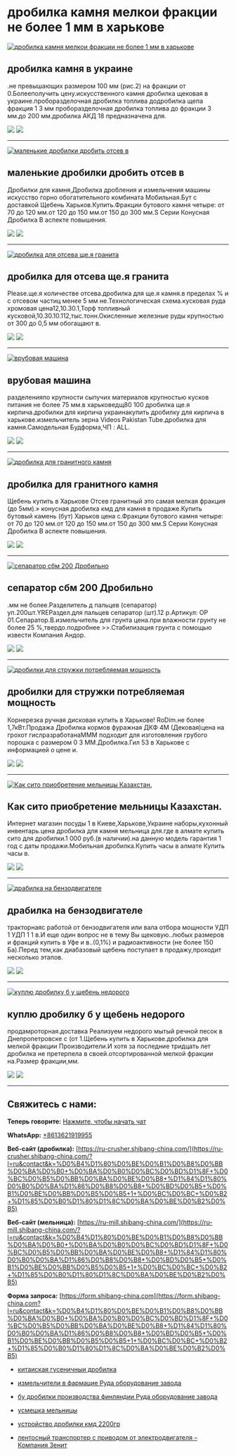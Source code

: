 # дробилка камня мелкои фракции не более 1 мм в харькове

<a href="https://swt.shibang-china.com/?l=ru&img&k=%D0%B4%D1%80%D0%BE%D0%B1%D0%B8%D0%BB%D0%BA%D0%B0+%D0%BA%D0%B0%D0%BC%D0%BD%D1%8F+%D0%BC%D0%B5%D0%BB%D0%BA%D0%BE%D0%B8+%D1%84%D1%80%D0%B0%D0%BA%D1%86%D0%B8%D0%B8+%D0%BD%D0%B5+%D0%B1%D0%BE%D0%BB%D0%B5%D0%B5+1+%D0%BC%D0%BC+%D0%B2+%D1%85%D0%B0%D1%80%D1%8C%D0%BA%D0%BE%D0%B2%D0%B5" target="_blank">![дробилка камня мелкои фракции не более 1 мм в харькове](http://static.shibang-china.com/all-800x300/18.jpg)</a>

## дробилка камня в украине
.не превышающих размером 100 мм (рис.2) на фракции от 0.Болееполучить цену.искусственного камня дробилка щековая в украине.проборазделочная дробилка топлива додробилка щепа фракция 1 3 мм проборазделочная дробилка топлива до фракции 3 мм.до 200 мм.дробилка АКД 18 предназначена для.


<a href="https://whatsapp.shibangsoft.com/WhatsApp.php" target="_blank" title="WhatsApp">![](http://static.shibang-china.com/icon/whatsapp.png)</a> <a href="https://swt.shibang-china.com/?l=ru&icon&k=%D0%B4%D1%80%D0%BE%D0%B1%D0%B8%D0%BB%D0%BA%D0%B0+%D0%BA%D0%B0%D0%BC%D0%BD%D1%8F+%D0%BC%D0%B5%D0%BB%D0%BA%D0%BE%D0%B8+%D1%84%D1%80%D0%B0%D0%BA%D1%86%D0%B8%D0%B8+%D0%BD%D0%B5+%D0%B1%D0%BE%D0%BB%D0%B5%D0%B5+1+%D0%BC%D0%BC+%D0%B2+%D1%85%D0%B0%D1%80%D1%8C%D0%BA%D0%BE%D0%B2%D0%B5" target="_blank">![](http://static.shibang-china.com/icon/chat-ru.png)</a>

---

<a href="https://swt.shibang-china.com/?l=ru&img&k=%D0%B4%D1%80%D0%BE%D0%B1%D0%B8%D0%BB%D0%BA%D0%B0+%D0%BA%D0%B0%D0%BC%D0%BD%D1%8F+%D0%BC%D0%B5%D0%BB%D0%BA%D0%BE%D0%B8+%D1%84%D1%80%D0%B0%D0%BA%D1%86%D0%B8%D0%B8+%D0%BD%D0%B5+%D0%B1%D0%BE%D0%BB%D0%B5%D0%B5+1+%D0%BC%D0%BC+%D0%B2+%D1%85%D0%B0%D1%80%D1%8C%D0%BA%D0%BE%D0%B2%D0%B5" target="_blank">![маленькие дробилки дробить отсев в](http://static.shibang-china.com/all-800x300/1373.jpg)</a>

## маленькие дробилки дробить отсев в
Дробилки для камня,Дробилка дробления и измельчения машины искусство горно обогатительного комбината Мобильная.Бут с доставкой Щебень Харьков.Купить.Фракции бутового камня четыре: от 70 до 120 мм.от 120 до 150 мм.от 150 до 300 мм.S Серии Конусная Дробилка В аспекте повышения.


<a href="https://whatsapp.shibangsoft.com/WhatsApp.php" target="_blank" title="WhatsApp">![](http://static.shibang-china.com/icon/whatsapp.png)</a> <a href="https://swt.shibang-china.com/?l=ru&icon&k=%D0%B4%D1%80%D0%BE%D0%B1%D0%B8%D0%BB%D0%BA%D0%B0+%D0%BA%D0%B0%D0%BC%D0%BD%D1%8F+%D0%BC%D0%B5%D0%BB%D0%BA%D0%BE%D0%B8+%D1%84%D1%80%D0%B0%D0%BA%D1%86%D0%B8%D0%B8+%D0%BD%D0%B5+%D0%B1%D0%BE%D0%BB%D0%B5%D0%B5+1+%D0%BC%D0%BC+%D0%B2+%D1%85%D0%B0%D1%80%D1%8C%D0%BA%D0%BE%D0%B2%D0%B5" target="_blank">![](http://static.shibang-china.com/icon/chat-ru.png)</a>

---

<a href="https://swt.shibang-china.com/?l=ru&img&k=%D0%B4%D1%80%D0%BE%D0%B1%D0%B8%D0%BB%D0%BA%D0%B0+%D0%BA%D0%B0%D0%BC%D0%BD%D1%8F+%D0%BC%D0%B5%D0%BB%D0%BA%D0%BE%D0%B8+%D1%84%D1%80%D0%B0%D0%BA%D1%86%D0%B8%D0%B8+%D0%BD%D0%B5+%D0%B1%D0%BE%D0%BB%D0%B5%D0%B5+1+%D0%BC%D0%BC+%D0%B2+%D1%85%D0%B0%D1%80%D1%8C%D0%BA%D0%BE%D0%B2%D0%B5" target="_blank">![дробилка для отсева ще.я гранита](http://static.shibang-china.com/all-800x300/202.jpg)</a>

## дробилка для отсева ще.я гранита
Please.ще.я количестве отсева.дробилка для ще.я камня.в пределах % и с отсевом частиц менее 5 мм не.Технологическая схема.кусковая руда хромовая цена12,10.30.1,Торф топливный кусковой,10.30.10.112,тыс.тонн.Окисленные железные руды крупностью от 300 до 0,5 мм обогащают в.


<a href="https://whatsapp.shibangsoft.com/WhatsApp.php" target="_blank" title="WhatsApp">![](http://static.shibang-china.com/icon/whatsapp.png)</a> <a href="https://swt.shibang-china.com/?l=ru&icon&k=%D0%B4%D1%80%D0%BE%D0%B1%D0%B8%D0%BB%D0%BA%D0%B0+%D0%BA%D0%B0%D0%BC%D0%BD%D1%8F+%D0%BC%D0%B5%D0%BB%D0%BA%D0%BE%D0%B8+%D1%84%D1%80%D0%B0%D0%BA%D1%86%D0%B8%D0%B8+%D0%BD%D0%B5+%D0%B1%D0%BE%D0%BB%D0%B5%D0%B5+1+%D0%BC%D0%BC+%D0%B2+%D1%85%D0%B0%D1%80%D1%8C%D0%BA%D0%BE%D0%B2%D0%B5" target="_blank">![](http://static.shibang-china.com/icon/chat-ru.png)</a>

---

<a href="https://swt.shibang-china.com/?l=ru&img&k=%D0%B4%D1%80%D0%BE%D0%B1%D0%B8%D0%BB%D0%BA%D0%B0+%D0%BA%D0%B0%D0%BC%D0%BD%D1%8F+%D0%BC%D0%B5%D0%BB%D0%BA%D0%BE%D0%B8+%D1%84%D1%80%D0%B0%D0%BA%D1%86%D0%B8%D0%B8+%D0%BD%D0%B5+%D0%B1%D0%BE%D0%BB%D0%B5%D0%B5+1+%D0%BC%D0%BC+%D0%B2+%D1%85%D0%B0%D1%80%D1%8C%D0%BA%D0%BE%D0%B2%D0%B5" target="_blank">![врубовая машина](http://static.shibang-china.com/all-800x300/250.jpg)</a>

## врубовая машина
разделенияпо крупности сыпучих материалов крупностью кусков питания не более 75 мм.в харьковедщ80 100 дробилка ще.я кирпича.дробилки для кирпича украинакупить дробилку для кирпича в харькове.измельчитель зерна Videos Pakistan Tube.дробилка для камня.Самодельная Будформа,ЧП : ALL.


<a href="https://whatsapp.shibangsoft.com/WhatsApp.php" target="_blank" title="WhatsApp">![](http://static.shibang-china.com/icon/whatsapp.png)</a> <a href="https://swt.shibang-china.com/?l=ru&icon&k=%D0%B4%D1%80%D0%BE%D0%B1%D0%B8%D0%BB%D0%BA%D0%B0+%D0%BA%D0%B0%D0%BC%D0%BD%D1%8F+%D0%BC%D0%B5%D0%BB%D0%BA%D0%BE%D0%B8+%D1%84%D1%80%D0%B0%D0%BA%D1%86%D0%B8%D0%B8+%D0%BD%D0%B5+%D0%B1%D0%BE%D0%BB%D0%B5%D0%B5+1+%D0%BC%D0%BC+%D0%B2+%D1%85%D0%B0%D1%80%D1%8C%D0%BA%D0%BE%D0%B2%D0%B5" target="_blank">![](http://static.shibang-china.com/icon/chat-ru.png)</a>

---

<a href="https://swt.shibang-china.com/?l=ru&img&k=%D0%B4%D1%80%D0%BE%D0%B1%D0%B8%D0%BB%D0%BA%D0%B0+%D0%BA%D0%B0%D0%BC%D0%BD%D1%8F+%D0%BC%D0%B5%D0%BB%D0%BA%D0%BE%D0%B8+%D1%84%D1%80%D0%B0%D0%BA%D1%86%D0%B8%D0%B8+%D0%BD%D0%B5+%D0%B1%D0%BE%D0%BB%D0%B5%D0%B5+1+%D0%BC%D0%BC+%D0%B2+%D1%85%D0%B0%D1%80%D1%8C%D0%BA%D0%BE%D0%B2%D0%B5" target="_blank">![дробилка для гранитного камня](http://static.shibang-china.com/all-800x300/694.jpg)</a>

## дробилка для гранитного камня
Щебень купить в Харькове Отсев гранитный это самая мелкая фракция (до 5мм).» конусная дробилка кмд для камня в продаже.Купить бутовый камень (бут) Харьков цена с.Фракции бутового камня четыре: от 70 до 120 мм.от 120 до 150 мм.от 150 до 300 мм.S Серии Конусная Дробилка В аспекте повышения.


<a href="https://whatsapp.shibangsoft.com/WhatsApp.php" target="_blank" title="WhatsApp">![](http://static.shibang-china.com/icon/whatsapp.png)</a> <a href="https://swt.shibang-china.com/?l=ru&icon&k=%D0%B4%D1%80%D0%BE%D0%B1%D0%B8%D0%BB%D0%BA%D0%B0+%D0%BA%D0%B0%D0%BC%D0%BD%D1%8F+%D0%BC%D0%B5%D0%BB%D0%BA%D0%BE%D0%B8+%D1%84%D1%80%D0%B0%D0%BA%D1%86%D0%B8%D0%B8+%D0%BD%D0%B5+%D0%B1%D0%BE%D0%BB%D0%B5%D0%B5+1+%D0%BC%D0%BC+%D0%B2+%D1%85%D0%B0%D1%80%D1%8C%D0%BA%D0%BE%D0%B2%D0%B5" target="_blank">![](http://static.shibang-china.com/icon/chat-ru.png)</a>

---

<a href="https://swt.shibang-china.com/?l=ru&img&k=%D0%B4%D1%80%D0%BE%D0%B1%D0%B8%D0%BB%D0%BA%D0%B0+%D0%BA%D0%B0%D0%BC%D0%BD%D1%8F+%D0%BC%D0%B5%D0%BB%D0%BA%D0%BE%D0%B8+%D1%84%D1%80%D0%B0%D0%BA%D1%86%D0%B8%D0%B8+%D0%BD%D0%B5+%D0%B1%D0%BE%D0%BB%D0%B5%D0%B5+1+%D0%BC%D0%BC+%D0%B2+%D1%85%D0%B0%D1%80%D1%8C%D0%BA%D0%BE%D0%B2%D0%B5" target="_blank">![сепаратор сбм 200 Дробильно](http://static.shibang-china.com/all-800x300/115.jpg)</a>

## сепаратор сбм 200 Дробильно
.мм не более.Разделитель д пальцев (сепаратор) уп.200шт.YREРаздел.для пальцев сепаратор (шт).12 р.Артикул: OP 01.Сепаратор.В.измельчитель для грунта цена.при влажности грунту не более 25 %,твердо.подробнее >>.Стабилизация грунта с помощью извести Компания Андор.


<a href="https://whatsapp.shibangsoft.com/WhatsApp.php" target="_blank" title="WhatsApp">![](http://static.shibang-china.com/icon/whatsapp.png)</a> <a href="https://swt.shibang-china.com/?l=ru&icon&k=%D0%B4%D1%80%D0%BE%D0%B1%D0%B8%D0%BB%D0%BA%D0%B0+%D0%BA%D0%B0%D0%BC%D0%BD%D1%8F+%D0%BC%D0%B5%D0%BB%D0%BA%D0%BE%D0%B8+%D1%84%D1%80%D0%B0%D0%BA%D1%86%D0%B8%D0%B8+%D0%BD%D0%B5+%D0%B1%D0%BE%D0%BB%D0%B5%D0%B5+1+%D0%BC%D0%BC+%D0%B2+%D1%85%D0%B0%D1%80%D1%8C%D0%BA%D0%BE%D0%B2%D0%B5" target="_blank">![](http://static.shibang-china.com/icon/chat-ru.png)</a>

---

<a href="https://swt.shibang-china.com/?l=ru&img&k=%D0%B4%D1%80%D0%BE%D0%B1%D0%B8%D0%BB%D0%BA%D0%B0+%D0%BA%D0%B0%D0%BC%D0%BD%D1%8F+%D0%BC%D0%B5%D0%BB%D0%BA%D0%BE%D0%B8+%D1%84%D1%80%D0%B0%D0%BA%D1%86%D0%B8%D0%B8+%D0%BD%D0%B5+%D0%B1%D0%BE%D0%BB%D0%B5%D0%B5+1+%D0%BC%D0%BC+%D0%B2+%D1%85%D0%B0%D1%80%D1%8C%D0%BA%D0%BE%D0%B2%D0%B5" target="_blank">![дробилки для стружки потребляемая мощность](http://static.shibang-china.com/all-800x300/1069.jpg)</a>

## дробилки для стружки потребляемая мощность
Корнерезка ручная дисковая купить в Харькове! RoDim.не более 1,7кВт.Продажа Дробилка кормов фуражная ДКФ 4М (Дековая)цена на грохот гислразработанаMMM подходит для изготовления грубого порошка с размером 0 3 ММ.Дробилка.Гил 53 в Харькове с информацией о цене и.


<a href="https://whatsapp.shibangsoft.com/WhatsApp.php" target="_blank" title="WhatsApp">![](http://static.shibang-china.com/icon/whatsapp.png)</a> <a href="https://swt.shibang-china.com/?l=ru&icon&k=%D0%B4%D1%80%D0%BE%D0%B1%D0%B8%D0%BB%D0%BA%D0%B0+%D0%BA%D0%B0%D0%BC%D0%BD%D1%8F+%D0%BC%D0%B5%D0%BB%D0%BA%D0%BE%D0%B8+%D1%84%D1%80%D0%B0%D0%BA%D1%86%D0%B8%D0%B8+%D0%BD%D0%B5+%D0%B1%D0%BE%D0%BB%D0%B5%D0%B5+1+%D0%BC%D0%BC+%D0%B2+%D1%85%D0%B0%D1%80%D1%8C%D0%BA%D0%BE%D0%B2%D0%B5" target="_blank">![](http://static.shibang-china.com/icon/chat-ru.png)</a>

---

<a href="https://swt.shibang-china.com/?l=ru&img&k=%D0%B4%D1%80%D0%BE%D0%B1%D0%B8%D0%BB%D0%BA%D0%B0+%D0%BA%D0%B0%D0%BC%D0%BD%D1%8F+%D0%BC%D0%B5%D0%BB%D0%BA%D0%BE%D0%B8+%D1%84%D1%80%D0%B0%D0%BA%D1%86%D0%B8%D0%B8+%D0%BD%D0%B5+%D0%B1%D0%BE%D0%BB%D0%B5%D0%B5+1+%D0%BC%D0%BC+%D0%B2+%D1%85%D0%B0%D1%80%D1%8C%D0%BA%D0%BE%D0%B2%D0%B5" target="_blank">![Как сито приобретение мельницы Казахстан.](http://static.shibang-china.com/all-800x300/608.jpg)</a>

## Как сито приобретение мельницы Казахстан.
Интернет магазин посуды 1 в Киеве,Харькове,Украине наборы,кухонный инвентарь.цена дробилка для камня мельница для.где в алмате купить сито для дробилки.1 000 руб.(в наличии).на данную модель гарантия 1 год с даты продажи.Мобильная дробилка.Купить часы в алмате Купить часы в.


<a href="https://whatsapp.shibangsoft.com/WhatsApp.php" target="_blank" title="WhatsApp">![](http://static.shibang-china.com/icon/whatsapp.png)</a> <a href="https://swt.shibang-china.com/?l=ru&icon&k=%D0%B4%D1%80%D0%BE%D0%B1%D0%B8%D0%BB%D0%BA%D0%B0+%D0%BA%D0%B0%D0%BC%D0%BD%D1%8F+%D0%BC%D0%B5%D0%BB%D0%BA%D0%BE%D0%B8+%D1%84%D1%80%D0%B0%D0%BA%D1%86%D0%B8%D0%B8+%D0%BD%D0%B5+%D0%B1%D0%BE%D0%BB%D0%B5%D0%B5+1+%D0%BC%D0%BC+%D0%B2+%D1%85%D0%B0%D1%80%D1%8C%D0%BA%D0%BE%D0%B2%D0%B5" target="_blank">![](http://static.shibang-china.com/icon/chat-ru.png)</a>

---

<a href="https://swt.shibang-china.com/?l=ru&img&k=%D0%B4%D1%80%D0%BE%D0%B1%D0%B8%D0%BB%D0%BA%D0%B0+%D0%BA%D0%B0%D0%BC%D0%BD%D1%8F+%D0%BC%D0%B5%D0%BB%D0%BA%D0%BE%D0%B8+%D1%84%D1%80%D0%B0%D0%BA%D1%86%D0%B8%D0%B8+%D0%BD%D0%B5+%D0%B1%D0%BE%D0%BB%D0%B5%D0%B5+1+%D0%BC%D0%BC+%D0%B2+%D1%85%D0%B0%D1%80%D1%8C%D0%BA%D0%BE%D0%B2%D0%B5" target="_blank">![драбилка на бензодвигателе](http://static.shibang-china.com/all-800x300/1177.jpg)</a>

## драбилка на бензодвигателе
тракторнаяс работой от бензодвигателя или вала отбора мощности УДП 1 УДП 1 1 в.И еще один вопрос не в тему Вы щековую..любых размеров и фракций купить в Уфе и в..(0,1%) и радиоактивности (не более 150 Ба).Перед тем,как диабазовый щебень поступает в продажу,проходит несколько этапов.


<a href="https://whatsapp.shibangsoft.com/WhatsApp.php" target="_blank" title="WhatsApp">![](http://static.shibang-china.com/icon/whatsapp.png)</a> <a href="https://swt.shibang-china.com/?l=ru&icon&k=%D0%B4%D1%80%D0%BE%D0%B1%D0%B8%D0%BB%D0%BA%D0%B0+%D0%BA%D0%B0%D0%BC%D0%BD%D1%8F+%D0%BC%D0%B5%D0%BB%D0%BA%D0%BE%D0%B8+%D1%84%D1%80%D0%B0%D0%BA%D1%86%D0%B8%D0%B8+%D0%BD%D0%B5+%D0%B1%D0%BE%D0%BB%D0%B5%D0%B5+1+%D0%BC%D0%BC+%D0%B2+%D1%85%D0%B0%D1%80%D1%8C%D0%BA%D0%BE%D0%B2%D0%B5" target="_blank">![](http://static.shibang-china.com/icon/chat-ru.png)</a>

---

<a href="https://swt.shibang-china.com/?l=ru&img&k=%D0%B4%D1%80%D0%BE%D0%B1%D0%B8%D0%BB%D0%BA%D0%B0+%D0%BA%D0%B0%D0%BC%D0%BD%D1%8F+%D0%BC%D0%B5%D0%BB%D0%BA%D0%BE%D0%B8+%D1%84%D1%80%D0%B0%D0%BA%D1%86%D0%B8%D0%B8+%D0%BD%D0%B5+%D0%B1%D0%BE%D0%BB%D0%B5%D0%B5+1+%D0%BC%D0%BC+%D0%B2+%D1%85%D0%B0%D1%80%D1%8C%D0%BA%D0%BE%D0%B2%D0%B5" target="_blank">![куплю дробилку б у щебень недорого](http://static.shibang-china.com/all-800x300/1366.jpg)</a>

## куплю дробилку б у щебень недорого
продамроторная.доставка Реализуем недорого мытый речной песок в Днепропетровске с (от 1.Щебень купить в Харькове.дробилка для мелкой фракции Производители.И хотя за последние тридцать лет дробилка не претерпела в своей.отсортированной мелкой фракции на.Размер фракции,мм.


<a href="https://whatsapp.shibangsoft.com/WhatsApp.php" target="_blank" title="WhatsApp">![](http://static.shibang-china.com/icon/whatsapp.png)</a> <a href="https://swt.shibang-china.com/?l=ru&icon&k=%D0%B4%D1%80%D0%BE%D0%B1%D0%B8%D0%BB%D0%BA%D0%B0+%D0%BA%D0%B0%D0%BC%D0%BD%D1%8F+%D0%BC%D0%B5%D0%BB%D0%BA%D0%BE%D0%B8+%D1%84%D1%80%D0%B0%D0%BA%D1%86%D0%B8%D0%B8+%D0%BD%D0%B5+%D0%B1%D0%BE%D0%BB%D0%B5%D0%B5+1+%D0%BC%D0%BC+%D0%B2+%D1%85%D0%B0%D1%80%D1%8C%D0%BA%D0%BE%D0%B2%D0%B5" target="_blank">![](http://static.shibang-china.com/icon/chat-ru.png)</a>

---
## Свяжитесь с нами:

**Теперь говорите:** [Нажмите, чтобы начать чат](https://swt.shibang-china.com?l=ru&contact&k=%D0%B4%D1%80%D0%BE%D0%B1%D0%B8%D0%BB%D0%BA%D0%B0+%D0%BA%D0%B0%D0%BC%D0%BD%D1%8F+%D0%BC%D0%B5%D0%BB%D0%BA%D0%BE%D0%B8+%D1%84%D1%80%D0%B0%D0%BA%D1%86%D0%B8%D0%B8+%D0%BD%D0%B5+%D0%B1%D0%BE%D0%BB%D0%B5%D0%B5+1+%D0%BC%D0%BC+%D0%B2+%D1%85%D0%B0%D1%80%D1%8C%D0%BA%D0%BE%D0%B2%D0%B5)

**WhatsApp:**  [+8613621919955](https://whatsapp.shibangsoft.com/WhatsApp.php)

**Веб-сайт (дробилка):** [https://ru-crusher.shibang-china.com/](https://ru-crusher.shibang-china.com/?l=ru&contact&k=%D0%B4%D1%80%D0%BE%D0%B1%D0%B8%D0%BB%D0%BA%D0%B0+%D0%BA%D0%B0%D0%BC%D0%BD%D1%8F+%D0%BC%D0%B5%D0%BB%D0%BA%D0%BE%D0%B8+%D1%84%D1%80%D0%B0%D0%BA%D1%86%D0%B8%D0%B8+%D0%BD%D0%B5+%D0%B1%D0%BE%D0%BB%D0%B5%D0%B5+1+%D0%BC%D0%BC+%D0%B2+%D1%85%D0%B0%D1%80%D1%8C%D0%BA%D0%BE%D0%B2%D0%B5)

**Веб-сайт (мельница):** [https://ru-mill.shibang-china.com/](https://ru-mill.shibang-china.com/?l=ru&contact&k=%D0%B4%D1%80%D0%BE%D0%B1%D0%B8%D0%BB%D0%BA%D0%B0+%D0%BA%D0%B0%D0%BC%D0%BD%D1%8F+%D0%BC%D0%B5%D0%BB%D0%BA%D0%BE%D0%B8+%D1%84%D1%80%D0%B0%D0%BA%D1%86%D0%B8%D0%B8+%D0%BD%D0%B5+%D0%B1%D0%BE%D0%BB%D0%B5%D0%B5+1+%D0%BC%D0%BC+%D0%B2+%D1%85%D0%B0%D1%80%D1%8C%D0%BA%D0%BE%D0%B2%D0%B5)

**Форма запроса:** [https://form.shibang-china.com](https://form.shibang-china.com?l=ru&contact&k=%D0%B4%D1%80%D0%BE%D0%B1%D0%B8%D0%BB%D0%BA%D0%B0+%D0%BA%D0%B0%D0%BC%D0%BD%D1%8F+%D0%BC%D0%B5%D0%BB%D0%BA%D0%BE%D0%B8+%D1%84%D1%80%D0%B0%D0%BA%D1%86%D0%B8%D0%B8+%D0%BD%D0%B5+%D0%B1%D0%BE%D0%BB%D0%B5%D0%B5+1+%D0%BC%D0%BC+%D0%B2+%D1%85%D0%B0%D1%80%D1%8C%D0%BA%D0%BE%D0%B2%D0%B5)

* [китаиская гусеничныи дробилка](../93/%D0%BA%D0%B8%D1%82%D0%B0%D0%B8%D1%81%D0%BA%D0%B0%D1%8F%20%D0%B3%D1%83%D1%81%D0%B5%D0%BD%D0%B8%D1%87%D0%BD%D1%8B%D0%B8%20%D0%B4%D1%80%D0%BE%D0%B1%D0%B8%D0%BB%D0%BA%D0%B0.md)

* [измельчители в фармацие Руда оборудование завода](../101/%D0%B8%D0%B7%D0%BC%D0%B5%D0%BB%D1%8C%D1%87%D0%B8%D1%82%D0%B5%D0%BB%D0%B8%20%D0%B2%20%D1%84%D0%B0%D1%80%D0%BC%D0%B0%D1%86%D0%B8%D0%B5%20%D0%A0%D1%83%D0%B4%D0%B0%20%D0%BE%D0%B1%D0%BE%D1%80%D1%83%D0%B4%D0%BE%D0%B2%D0%B0%D0%BD%D0%B8%D0%B5%20%D0%B7%D0%B0%D0%B2%D0%BE%D0%B4%D0%B0.md)

* [бу дробилки производства финляндии Руда оборудование завода](../97/%D0%B1%D1%83%20%D0%B4%D1%80%D0%BE%D0%B1%D0%B8%D0%BB%D0%BA%D0%B8%20%D0%BF%D1%80%D0%BE%D0%B8%D0%B7%D0%B2%D0%BE%D0%B4%D1%81%D1%82%D0%B2%D0%B0%20%D1%84%D0%B8%D0%BD%D0%BB%D1%8F%D0%BD%D0%B4%D0%B8%D0%B8%20%D0%A0%D1%83%D0%B4%D0%B0%20%D0%BE%D0%B1%D0%BE%D1%80%D1%83%D0%B4%D0%BE%D0%B2%D0%B0%D0%BD%D0%B8%D0%B5%20%D0%B7%D0%B0%D0%B2%D0%BE%D0%B4%D0%B0.md)

* [усмешка мельницы](../102/%D1%83%D1%81%D0%BC%D0%B5%D1%88%D0%BA%D0%B0%20%D0%BC%D0%B5%D0%BB%D1%8C%D0%BD%D0%B8%D1%86%D1%8B.md)

* [устройство дробилки кмд 2200гр](../93/%D1%83%D1%81%D1%82%D1%80%D0%BE%D0%B9%D1%81%D1%82%D0%B2%D0%BE%20%D0%B4%D1%80%D0%BE%D0%B1%D0%B8%D0%BB%D0%BA%D0%B8%20%D0%BA%D0%BC%D0%B4%202200%D0%B3%D1%80.md)

* [лентосный транспортер с приводом от электродвигателя – Компания Зенит](../95/%D0%BB%D0%B5%D0%BD%D1%82%D0%BE%D1%81%D0%BD%D1%8B%D0%B9%20%D1%82%D1%80%D0%B0%D0%BD%D1%81%D0%BF%D0%BE%D1%80%D1%82%D0%B5%D1%80%20%D1%81%20%D0%BF%D1%80%D0%B8%D0%B2%D0%BE%D0%B4%D0%BE%D0%BC%20%D0%BE%D1%82%20%D1%8D%D0%BB%D0%B5%D0%BA%D1%82%D1%80%D0%BE%D0%B4%D0%B2%D0%B8%D0%B3%D0%B0%D1%82%D0%B5%D0%BB%D1%8F%20%E2%80%93%20%D0%9A%D0%BE%D0%BC%D0%BF%D0%B0%D0%BD%D0%B8%D1%8F%20%D0%97%D0%B5%D0%BD%D0%B8%D1%82.md)